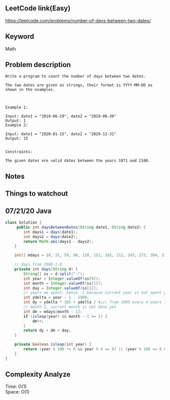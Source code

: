 ## LeetCode link(Easy)
https://leetcode.com/problems/number-of-days-between-two-dates/

## Keyword
Math

## Problem description
```
Write a program to count the number of days between two dates.

The two dates are given as strings, their format is YYYY-MM-DD as shown in the examples.

 

Example 1:

Input: date1 = "2019-06-29", date2 = "2019-06-30"
Output: 1
Example 2:

Input: date1 = "2020-01-15", date2 = "2019-12-31"
Output: 15
 

Constraints:

The given dates are valid dates between the years 1971 and 2100.
```



## Notes


## Things to watchout

## 07/21/20 Java

```java
class Solution {
     public int daysBetweenDates(String date1, String date2) {
        int days1 = days(date1);
        int days2 = days(date2);
        return Math.abs(days1 - days2);
    }

    int[] mdays = {0, 31, 59, 90, 120, 151, 181, 212, 243, 273, 304, 334, 365};

    // days from 1900-1-0
    private int days(String d) {
        String[] ss = d.split("-");
        int year = Integer.valueOf(ss[0]);
        int month = Integer.valueOf(ss[1]);
        int day = Integer.valueOf(ss[2]);
        // years we spent, hence -1 because current year is not spent yet
        int ydelta = year - 1 - 1900;
        int dy = ydelta * 365 + ydelta / 4;// from 1900 every 4 years is leap year
        // month-1, current month is not done yet
        int dm = mdays[month - 1];
        if (isleap(year) && month - 1 >= 2) {
            dm++;
        }
        return dy + dm + day;
    }

    private boolean isleap(int year) {
        return (year % 100 != 0 && year % 4 == 0) || (year % 100 == 0 && year % 400 == 0);
    }
}

```
## Complexity Analyze
Time: O(1)       \
Space: O(1)